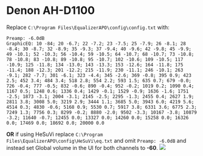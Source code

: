 # Denon AH-D1100
Replace `C:\Program Files\EqualizerAPO\config\config.txt` with:
```
Preamp: -6.0dB
GraphicEQ: 10 -84; 20 -6.7; 22 -7.2; 23 -7.5; 25 -7.9; 26 -8.1; 28 -8.4; 30 -8.7; 32 -8.9; 35 -9.3; 37 -9.4; 40 -9.6; 42 -9.8; 45 -9.9; 49 -10.1; 52 -10.3; 56 -10.4; 59 -10.5; 64 -10.7; 68 -10.7; 73 -10.8; 78 -10.8; 83 -10.8; 89 -10.8; 95 -10.7; 102 -10.6; 109 -10.5; 117 -10.9; 125 -11.8; 134 -13.0; 143 -13.3; 153 -12.6; 164 -11.8; 175 -11.4; 188 -12.3; 201 -12.2; 215 -11.9; 230 -11.1; 246 -10.1; 263 -9.1; 282 -7.7; 301 -6.1; 323 -4.4; 345 -2.6; 369 -0.8; 395 0.9; 423 2.5; 452 3.4; 484 3.4; 518 2.8; 554 2.2; 593 1.5; 635 0.7; 679 -0.0; 726 -0.4; 777 -0.5; 832 -0.6; 890 -0.4; 952 -0.2; 1019 0.2; 1090 0.4; 1167 0.5; 1248 0.6; 1336 0.4; 1429 -0.1; 1529 -0.9; 1636 -1.6; 1751 -2.5; 1873 -3.1; 2004 -3.1; 2145 -2.5; 2295 -1.3; 2455 0.4; 2627 1.9; 2811 3.8; 3008 5.0; 3219 2.9; 3444 1.1; 3685 5.0; 3943 6.0; 4219 5.6; 4514 0.3; 4830 -0.6; 5168 0.9; 5530 0.7; 5917 3.8; 6331 3.6; 6775 2.3; 7249 1.3; 7756 0.3; 8299 -0.2; 8880 -2.0; 9502 -3.3; 10167 -3.8; 10879 -3.2; 11640 -0.7; 12455 0.0; 13327 0.0; 14260 0.0; 15258 0.0; 16326 0.0; 17469 0.0; 18692 0.0; 20000 0.0
```
**OR** if using HeSuVi replace `C:\Program Files\EqualizerAPO\config\HeSuVi\eq.txt` and omit `Preamp: -6.0dB` and instead set Global volume in the UI for both channels to **-60**.
![](https://raw.githubusercontent.com/jaakkopasanen/AutoEq/master/results/SBAF-Serious/headphoncecom/onear/Denon%20AH-D1100/Denon%20AH-D1100.png)